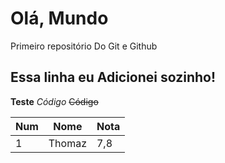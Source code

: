 # Olá, Mundo
 Primeiro repositório Do Git e Github
 
 Essa linha eu Adicionei sozinho!
 ---
 **Teste**
 *Código*
 ~~Código~~
 
 Num | Nome | Nota
 ---|---|---
 1 | Thomaz | 7,8
 
 
 
